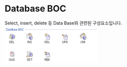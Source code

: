 # Database BOC

Select, insert, delete 등 Data Base와 관련된 구성요소입니다. <br/>
<img src="../../.vuepress\public\documentation\service-model\BOC\DataBaseBOC\DataBaseBOC.png" style="position: relative;top: 5px; width:300px;"> <br/>